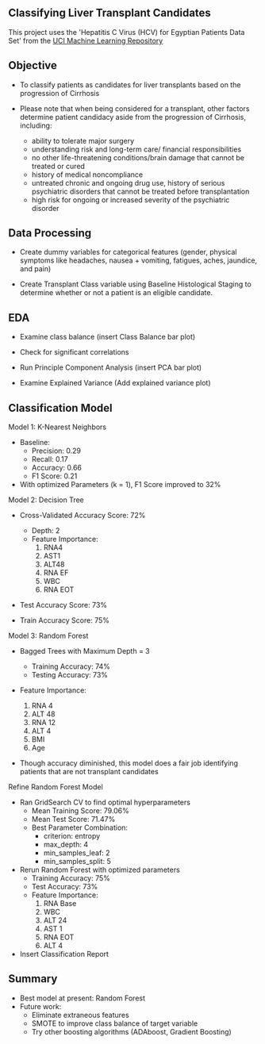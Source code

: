 Classifying Liver Transplant Candidates
-
This project uses the 'Hepatitis C Virus (HCV) for Egyptian Patients Data Set' from the [UCI Machine Learning Repository](https://archive.ics.uci.edu/ml/datasets/Hepatitis+C+Virus+%28HCV%29+for+Egyptian+patients#)

Objective
-
- To classify patients as candidates for liver transplants based on the progression of Cirrhosis

- Please note that when being considered for a transplant, other factors determine patient candidacy aside from the progression of Cirrhosis, including:
  - ability to tolerate major surgery
  - understanding risk and long-term care/ financial responsibilities
  - no other life-threatening conditions/brain damage that cannot be treated or cured
  - history of medical noncompliance
  - untreated chronic and ongoing drug use, history of serious psychiatric disorders that cannot be treated before transplantation
  - high risk for ongoing or increased severity of the psychiatric disorder


Data Processing
-
- Create dummy variables for categorical features (gender, physical symptoms like headaches, nausea + vomiting, fatigues, aches, jaundice, and pain)

- Create Transplant Class variable using Baseline Histological Staging to determine whether or not a patient is an eligible candidate.


EDA
-

- Examine class balance (insert Class Balance bar plot)

- Check for significant correlations

- Run Principle Component Analysis (insert PCA bar plot)

- Examine Explained Variance (Add explained variance plot)

Classification Model
-

Model 1: K-Nearest Neighbors
- Baseline:
    - Precision: 0.29
    - Recall: 0.17
    - Accuracy: 0.66
    - F1 Score: 0.21
- With optimized Parameters (k = 1), F1 Score improved to 32%

Model 2: Decision Tree
- Cross-Validated Accuracy Score: 72%
  - Depth: 2
  - Feature Importance:
    1) RNA4
    2) AST1
    3) ALT48
    4) RNA EF
    5) WBC
    6) RNA EOT

- Test Accuracy Score: 73%
- Train Accuracy Score: 75%

Model 3: Random Forest
- Bagged Trees with Maximum Depth = 3
  - Training Accuracy: 74%
  - Testing Accuracy: 73%
- Feature Importance:
  1) RNA 4
  2) ALT 48
  3) RNA 12
  4) ALT 4
  5) BMI
  6) Age

- Though accuracy diminished, this model does a fair job identifying patients that are not transplant candidates

Refine Random Forest Model
- Ran GridSearch CV to find optimal hyperparameters
  - Mean Training Score: 79.06%
  - Mean Test Score: 71.47%
  - Best Parameter Combination:
    - criterion: entropy
    - max_depth: 4
    - min_samples_leaf: 2
    - min_samples_split: 5
- Rerun Random Forest with optimized parameters
  - Training Accuracy: 75%
  - Test Accuracy: 73%
  - Feature Importance:
    1) RNA Base
    2) WBC
    3) ALT 24
    4) AST 1
    5) RNA EOT
    6) ALT 4
- Insert Classification Report

Summary
-
- Best model at present: Random Forest
- Future work:
  - Eliminate extraneous features
  - SMOTE to improve class balance of target variable
  - Try other boosting algorithms (ADAboost, Gradient Boosting)
